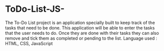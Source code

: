 # ToDo-List-JS-
The To-Do List project is an application specially built to keep track of the tasks that need to be done. This application will be able to enter the tasks that the user needs to do. Once they are done with their tasks they can also remove and tick them as completed or pending to the list. Language used : HTML, CSS, JavaScript
